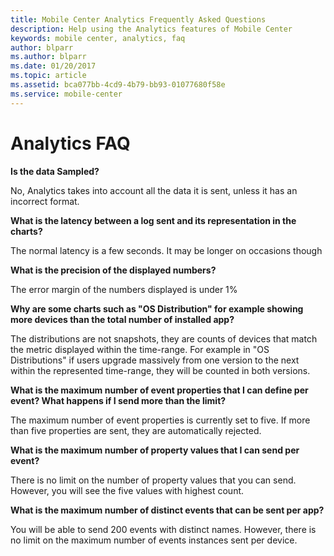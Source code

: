 ```yaml
---
title: Mobile Center Analytics Frequently Asked Questions
description: Help using the Analytics features of Mobile Center
keywords: mobile center, analytics, faq
author: blparr
ms.author: blparr
ms.date: 01/20/2017
ms.topic: article
ms.assetid: bca077bb-4cd9-4b79-bb93-01077680f58e
ms.service: mobile-center
---
```


# Analytics FAQ

**Is the data Sampled?**

No, Analytics takes into account all the data it is sent, unless it has an incorrect format.


**What is the latency between a log sent and its representation in the charts?**

The normal latency is a few seconds. It may be longer on occasions though


**What is the precision of the displayed numbers?**

The error margin of the numbers displayed is under 1%


**Why are some charts such as "OS Distribution" for example showing more devices than the total number of installed app?**

The distributions are not snapshots, they are counts of devices that match the metric displayed within the time-range. For example in "OS Distributions" if users upgrade massively from one version to the next within the represented time-range, they will be counted in both versions.


**What is the maximum number of event properties that I can define per event? What happens if I send more than the limit?**

The maximum number of event properties is currently set to five. If more than five properties are sent, they are automatically rejected.


**What is the maximum number of property values that I can send per event?**

There is no limit on the number of property values that you can send. However, you will see the five values with highest count.

**What is the maximum number of distinct events that can be sent per app?**

You will be able to send 200 events with distinct names. However, there is no limit on the maximum number of events instances sent per device.
